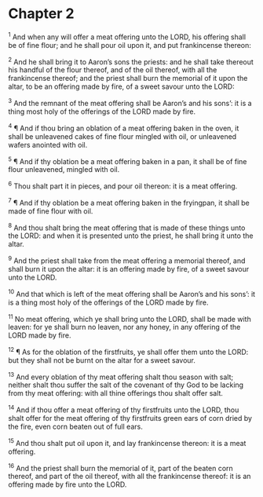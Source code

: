 # Chapter 2

<sup>1</sup> And when any will offer a meat offering unto the LORD, his offering shall be of fine flour; and he shall pour oil upon it, and put frankincense thereon: 

<sup>2</sup> And he shall bring it to Aaron’s sons the priests: and he shall take thereout his handful of the flour thereof, and of the oil thereof, with all the frankincense thereof; and the priest shall burn the memorial of it upon the altar, to be an offering made by fire, of a sweet savour unto the LORD: 

<sup>3</sup> And the remnant of the meat offering shall be Aaron’s and his sons’: it is a thing most holy of the offerings of the LORD made by fire. 

<sup>4</sup> ¶ And if thou bring an oblation of a meat offering baken in the oven, it shall be unleavened cakes of fine flour mingled with oil, or unleavened wafers anointed with oil. 

<sup>5</sup> ¶ And if thy oblation be a meat offering baken in a pan, it shall be of fine flour unleavened, mingled with oil. 

<sup>6</sup> Thou shalt part it in pieces, and pour oil thereon: it is a meat offering. 

<sup>7</sup> ¶ And if thy oblation be a meat offering baken in the fryingpan, it shall be made of fine flour with oil. 

<sup>8</sup> And thou shalt bring the meat offering that is made of these things unto the LORD: and when it is presented unto the priest, he shall bring it unto the altar. 

<sup>9</sup> And the priest shall take from the meat offering a memorial thereof, and shall burn it upon the altar: it is an offering made by fire, of a sweet savour unto the LORD. 

<sup>10</sup> And that which is left of the meat offering shall be Aaron’s and his sons’: it is a thing most holy of the offerings of the LORD made by fire. 

<sup>11</sup> No meat offering, which ye shall bring unto the LORD, shall be made with leaven: for ye shall burn no leaven, nor any honey, in any offering of the LORD made by fire. 

<sup>12</sup> ¶ As for the oblation of the firstfruits, ye shall offer them unto the LORD: but they shall not be burnt on the altar for a sweet savour. 

<sup>13</sup> And every oblation of thy meat offering shalt thou season with salt; neither shalt thou suffer the salt of the covenant of thy God to be lacking from thy meat offering: with all thine offerings thou shalt offer salt. 

<sup>14</sup> And if thou offer a meat offering of thy firstfruits unto the LORD, thou shalt offer for the meat offering of thy firstfruits green ears of corn dried by the fire, even corn beaten out of full ears. 

<sup>15</sup> And thou shalt put oil upon it, and lay frankincense thereon: it is a meat offering. 

<sup>16</sup> And the priest shall burn the memorial of it, part of the beaten corn thereof, and part of the oil thereof, with all the frankincense thereof: it is an offering made by fire unto the LORD. 


